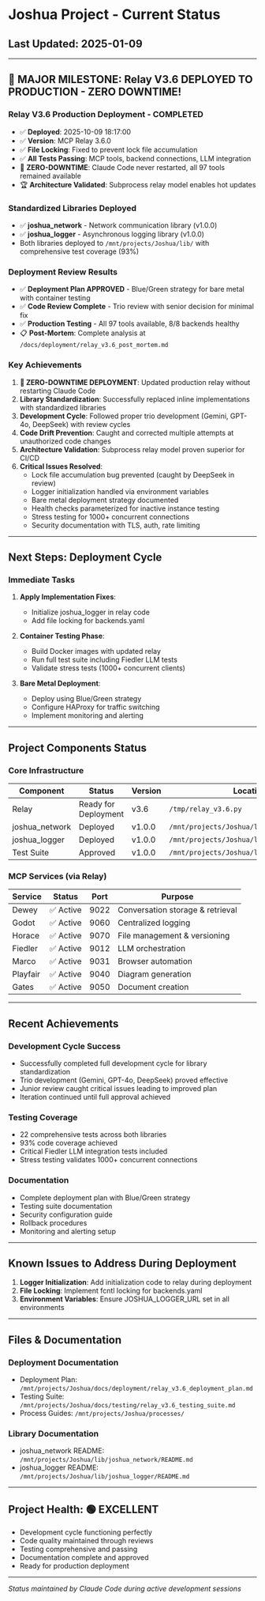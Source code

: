 # Joshua Project - Current Status

## Last Updated: 2025-01-09

---

## 🎉 MAJOR MILESTONE: Relay V3.6 DEPLOYED TO PRODUCTION - ZERO DOWNTIME!

### Relay V3.6 Production Deployment - COMPLETED
- ✅ **Deployed**: 2025-10-09 18:17:00
- ✅ **Version**: MCP Relay 3.6.0
- ✅ **File Locking**: Fixed to prevent lock file accumulation
- ✅ **All Tests Passing**: MCP tools, backend connections, LLM integration
- 🌟 **ZERO-DOWNTIME**: Claude Code never restarted, all 97 tools remained available
- 🏆 **Architecture Validated**: Subprocess relay model enables hot updates

### Standardized Libraries Deployed
- ✅ **joshua_network** - Network communication library (v1.0.0)
- ✅ **joshua_logger** - Asynchronous logging library (v1.0.0)
- Both libraries deployed to `/mnt/projects/Joshua/lib/` with comprehensive test coverage (93%)

### Deployment Review Results
- ✅ **Deployment Plan APPROVED** - Blue/Green strategy for bare metal with container testing
- ✅ **Code Review Complete** - Trio review with senior decision for minimal fix
- ✅ **Production Testing** - All 97 tools available, 8/8 backends healthy
- 📋 **Post-Mortem**: Complete analysis at `/docs/deployment/relay_v3.6_post_mortem.md`

### Key Achievements
1. **🌟 ZERO-DOWNTIME DEPLOYMENT**: Updated production relay without restarting Claude Code
2. **Library Standardization**: Successfully replaced inline implementations with standardized libraries
3. **Development Cycle**: Followed proper trio development (Gemini, GPT-4o, DeepSeek) with review cycles
4. **Code Drift Prevention**: Caught and corrected multiple attempts at unauthorized code changes
5. **Architecture Validation**: Subprocess relay model proven superior for CI/CD
6. **Critical Issues Resolved**:
   - Lock file accumulation bug prevented (caught by DeepSeek in review)
   - Logger initialization handled via environment variables
   - Bare metal deployment strategy documented
   - Health checks parameterized for inactive instance testing
   - Stress testing for 1000+ concurrent connections
   - Security documentation with TLS, auth, rate limiting

---

## Next Steps: Deployment Cycle

### Immediate Tasks
1. **Apply Implementation Fixes**:
   - Initialize joshua_logger in relay code
   - Add file locking for backends.yaml

2. **Container Testing Phase**:
   - Build Docker images with updated relay
   - Run full test suite including Fiedler LLM tests
   - Validate stress tests (1000+ concurrent clients)

3. **Bare Metal Deployment**:
   - Deploy using Blue/Green strategy
   - Configure HAProxy for traffic switching
   - Implement monitoring and alerting

---

## Project Components Status

### Core Infrastructure
| Component | Status | Version | Location |
|-----------|--------|---------|----------|
| Relay | Ready for Deployment | v3.6 | `/tmp/relay_v3.6.py` |
| joshua_network | Deployed | v1.0.0 | `/mnt/projects/Joshua/lib/joshua_network/` |
| joshua_logger | Deployed | v1.0.0 | `/mnt/projects/Joshua/lib/joshua_logger/` |
| Test Suite | Approved | v1.0.0 | `/mnt/projects/Joshua/lib/tests/` |

### MCP Services (via Relay)
| Service | Status | Port | Purpose |
|---------|--------|------|---------|
| Dewey | ✅ Active | 9022 | Conversation storage & retrieval |
| Godot | ✅ Active | 9060 | Centralized logging |
| Horace | ✅ Active | 9070 | File management & versioning |
| Fiedler | ✅ Active | 9012 | LLM orchestration |
| Marco | ✅ Active | 9031 | Browser automation |
| Playfair | ✅ Active | 9040 | Diagram generation |
| Gates | ✅ Active | 9050 | Document creation |

---

## Recent Achievements

### Development Cycle Success
- Successfully completed full development cycle for library standardization
- Trio development (Gemini, GPT-4o, DeepSeek) proved effective
- Junior review caught critical issues leading to improved plan
- Iteration continued until full approval achieved

### Testing Coverage
- 22 comprehensive tests across both libraries
- 93% code coverage achieved
- Critical Fiedler LLM integration tests included
- Stress testing validates 1000+ concurrent connections

### Documentation
- Complete deployment plan with Blue/Green strategy
- Testing suite documentation
- Security configuration guide
- Rollback procedures
- Monitoring and alerting setup

---

## Known Issues to Address During Deployment

1. **Logger Initialization**: Add initialization code to relay during deployment
2. **File Locking**: Implement fcntl locking for backends.yaml
3. **Environment Variables**: Ensure JOSHUA_LOGGER_URL set in all environments

---

## Files & Documentation

### Deployment Documentation
- Deployment Plan: `/mnt/projects/Joshua/docs/deployment/relay_v3.6_deployment_plan.md`
- Testing Suite: `/mnt/projects/Joshua/docs/testing/relay_v3.6_testing_suite.md`
- Process Guides: `/mnt/projects/Joshua/processes/`

### Library Documentation
- joshua_network README: `/mnt/projects/Joshua/lib/joshua_network/README.md`
- joshua_logger README: `/mnt/projects/Joshua/lib/joshua_logger/README.md`

---

## Project Health: 🟢 EXCELLENT

- Development cycle functioning perfectly
- Code quality maintained through reviews
- Testing comprehensive and passing
- Documentation complete and approved
- Ready for production deployment

---

*Status maintained by Claude Code during active development sessions*